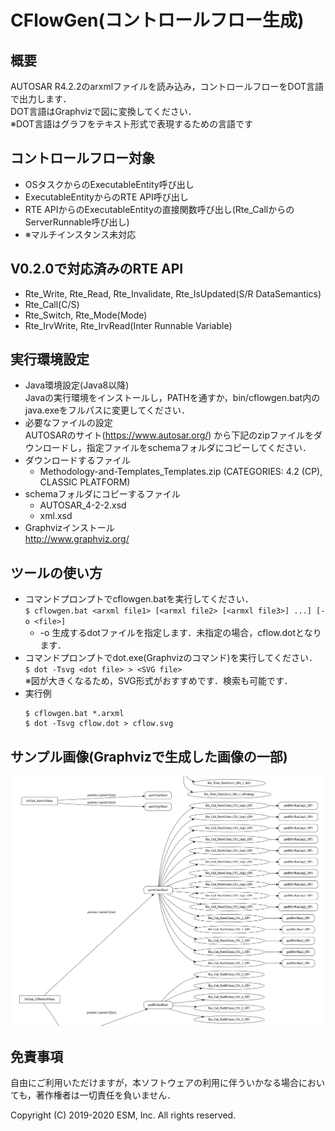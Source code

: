 # CFlowGen(コントロールフロー生成)
## 概要
AUTOSAR R4.2.2のarxmlファイルを読み込み，コントロールフローをDOT言語で出力します．  
DOT言語はGraphvizで図に変換してください．  
※DOT言語はグラフをテキスト形式で表現するための言語です

## コントロールフロー対象
* OSタスクからのExecutableEntity呼び出し
* ExecutableEntityからのRTE API呼び出し
* RTE APIからのExecutableEntityの直接関数呼び出し(Rte_CallからのServerRunnable呼び出し)
* ※マルチインスタンス未対応

## V0.2.0で対応済みのRTE API
* Rte_Write, Rte_Read, Rte_Invalidate, Rte_IsUpdated(S/R DataSemantics)
* Rte_Call(C/S)
* Rte_Switch, Rte_Mode(Mode)
* Rte_IrvWrite, Rte_IrvRead(Inter Runnable Variable)

## 実行環境設定
* Java環境設定(Java8以降)  
 Javaの実行環境をインストールし，PATHを通すか，bin/cflowgen.bat内のjava.exeをフルパスに変更してください．
* 必要なファイルの設定  
 AUTOSARのサイト(https://www.autosar.org/) から下記のzipファイルをダウンロードし，指定ファイルをschemaフォルダにコピーしてください．
* ダウンロードするファイル  
    * Methodology-and-Templates_Templates.zip (CATEGORIES: 4.2 (CP), CLASSIC PLATFORM)
* schemaフォルダにコピーするファイル  
    * AUTOSAR_4-2-2.xsd
    * xml.xsd
* Graphvizインストール  
 http://www.graphviz.org/

## ツールの使い方
* コマンドプロンプトでcflowgen.batを実行してください．  
`$ cflowgen.bat <arxml file1> [<armxl file2> [<armxl file3>] ...] [-o <file>]`
    * -o <file>
     生成するdotファイルを指定します．未指定の場合，cflow.dotとなります．
* コマンドプロンプトでdot.exe(Graphvizのコマンド)を実行してください．  
`$ dot -Tsvg <dot file> > <SVG file>`  
 ※図が大きくなるため，SVG形式がおすすめです．検索も可能です．
* 実行例
    ```
    $ cflowgen.bat *.arxml  
    $ dot -Tsvg cflow.dot > cflow.svg
    ```
## サンプル画像(Graphvizで生成した画像の一部)
 ![cflowgen生成画像サンプル](https://github.com/esm-etec-tools/cflowgen/blob/master/cflowgen_sample.png)

## 免責事項
自由にご利用いただけますが，本ソフトウェアの利用に伴ういかなる場合においても，著作権者は一切責任を負いません．

Copyright (C) 2019-2020 ESM, Inc. All rights reserved.
